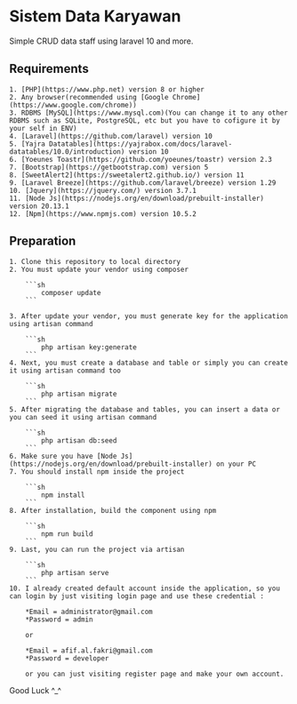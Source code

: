 # Sistem Data Karyawan
Simple CRUD data staff using laravel 10 and more.

## Requirements 
    1. [PHP](https://www.php.net) version 8 or higher
    2. Any browser(recommended using [Google Chrome](https://www.google.com/chrome))
    3. RDBMS [MySQL](https://www.mysql.com)(You can change it to any other RDBMS such as SQLite, PostgreSQL, etc but you have to cofigure it by your self in ENV)
    4. [Laravel](https://github.com/laravel) version 10
    5. [Yajra Datatables](https://yajrabox.com/docs/laravel-datatables/10.0/introduction) version 10
    6. [Yoeunes Toastr](https://github.com/yoeunes/toastr) version 2.3
    7. [Bootstrap](https://getbootstrap.com) version 5
    8. [SweetAlert2](https://sweetalert2.github.io/) version 11
    9. [Laravel Breeze](https://github.com/laravel/breeze) version 1.29
    10. [Jquery](https://jquery.com/) version 3.7.1
    11. [Node Js](https://nodejs.org/en/download/prebuilt-installer) version 20.13.1
    12. [Npm](https://www.npmjs.com) version 10.5.2

## Preparation
    1. Clone this repository to local directory
    2. You must update your vendor using composer

        ```sh 
            composer update
        ```

    3. After update your vendor, you must generate key for the application using artisan command

        ```sh
            php artisan key:generate
        ```
    4. Next, you must create a database and table or simply you can create it using artisan command too

        ```sh
            php artisan migrate
        ```
    5. After migrating the database and tables, you can insert a data or you can seed it using artisan command

        ```sh
            php artisan db:seed
        ```
    6. Make sure you have [Node Js](https://nodejs.org/en/download/prebuilt-installer) on your PC
    7. You should install npm inside the project

        ```sh
            npm install
        ```
    8. After installation, build the component using npm

        ```sh
            npm run build
        ```
    9. Last, you can run the project via artisan

        ```sh
            php artisan serve
        ```
    10. I already created default account inside the application, so you can login by just visiting login page and use these credential : 

        *Email = administrator@gmail.com
        *Password = admin

        or

        *Email = afif.al.fakri@gmail.com
        *Password = developer
    
        or you can just visiting register page and make your own account.

Good Luck ^_^